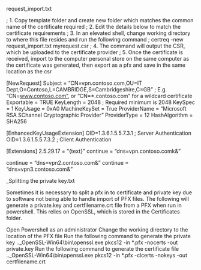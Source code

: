 request_import.txt

; 1. Copy template folder and create new folder which matches the common name of the certificate required
; 2. Edit the details below to match the certificate requirements
; 3. In an elevated shell, change working directory to where this file resides and run the following command
; certreq -new request_import.txt myrequest.csr
; 4. The command will output the CSR, which be uploaded to the certificate provider
; 5. Once the certificate is received, import to the computer personal store on the same computer as the certificate was generated, then export as a pfx and save in the same location as the csr

[NewRequest]
Subject = “CN=vpn.contoso.com,OU=IT Dept,O=Contoso,L=CAMBRIDGE,S=Cambridgeshire,C=GB” ; E.g. “CN=www.contoso.com”, or “CN=*.contoso.com” for a wildcard certificate
Exportable = TRUE
KeyLength = 2048 ; Required minimum is 2048
KeySpec = 1
KeyUsage = 0xA0
MachineKeySet = True
ProviderName = “Microsoft RSA SChannel Cryptographic Provider”
ProviderType = 12
HashAlgorithm = SHA256

[EnhancedKeyUsageExtension]
OID=1.3.6.1.5.5.7.3.1 ; Server Authentication
OID=1.3.6.1.5.5.7.3.2 ; Client Authentication

[Extensions]
2.5.29.17 = “{text}”
continue = “dns=vpn.contoso.comk&”

continue = “dns=vpn2.contoso.com&”
continue = “dns=vpn3.contoso.com&”

_Splitting the private key.txt

Sometimes it is necessary to split a pfx in to certificate and private key due to software not being able to handle import of PFX files. The following will generate a private.key and certfilename.crt file from a PFX when run in powershell. This relies on OpenSSL, which is stored in the Certificates folder.

Open Powershell as an administrator
Change the working directory to the location of the PFX file
Run the following command to generate the private key
.._OpenSSL-Win64\bin\openssl.exe pkcs12 -in *.pfx -nocerts -out private.key
Run the following command to generate the certificate file
.._OpenSSL-Win64\bin\openssl.exe pkcs12 -in *.pfx -clcerts -nokeys -out certfilename.crt

